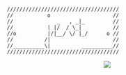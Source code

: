 ```
   ////////////////////////////////////
   //           o                    //
   //              _   , _|_         //
   //           | |/  / \_|          //
   //o          |/|__/ \/ |_/      o //
   //          /|                    //
   //__________\|          __________//
   ////////////////////////////////////

```

<p align="center">
  <img src="https://profile-counter.glitch.me/jestlandia/count.svg">
</p>
